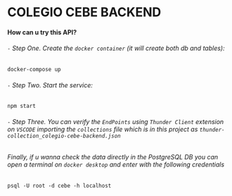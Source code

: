 # COLEGIO CEBE BACKEND

#### How can u try this API?

###### `-` Step One. Create the `docker container` (it will create both db and tables):
```
docker-compose up
```

###### `-` Step Two. Start the service:
```
npm start
```

###### `-` Step Three. You can verify the `EndPoints` using `Thunder Client` extension on `VSCODE` importing the `collections` file which is in this project as `thunder-collection_colegio-cebe-backend.json`

###### Finally, if u wanna check the data directly in the PostgreSQL DB you can open a terminal on `docker desktop` and enter with the following credentials

```
psql -U root -d cebe -h localhost
```